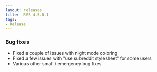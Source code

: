 ```yaml
---
layout: releases
title:  RES 4.5.0.1
tags:
- Release
---
```


### Bug fixes

- Fixed a couple of issues with night mode coloring
- Fixed a few issues with "use subreddit stylesheet" for some users
- Various other small / emergency bug fixes
